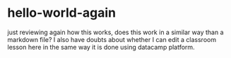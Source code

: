 # hello-world-again
just reviewing again how this works,
does this work in a similar way than a markdown file?
I also have doubts about whether I can edit a classroom lesson here in the same way it is done using datacamp platform.
